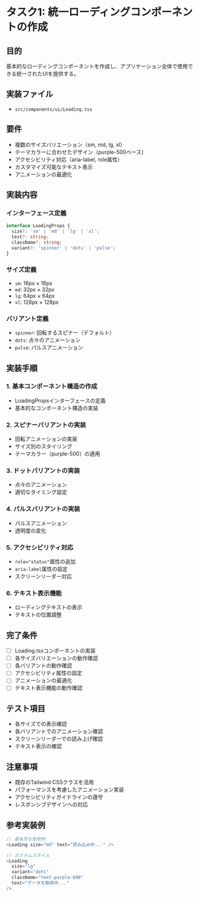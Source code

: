 # タスク1: 統一ローディングコンポーネントの作成

## 目的
基本的なローディングコンポーネントを作成し、アプリケーション全体で使用できる統一されたUIを提供する。

## 実装ファイル
- `src/components/ui/Loading.tsx`

## 要件
- 複数のサイズバリエーション（sm, md, lg, xl）
- テーマカラーに合わせたデザイン（purple-500ベース）
- アクセシビリティ対応（aria-label, role属性）
- カスタマイズ可能なテキスト表示
- アニメーションの最適化

## 実装内容

### インターフェース定義
```typescript
interface LoadingProps {
  size?: 'sm' | 'md' | 'lg' | 'xl';
  text?: string;
  className?: string;
  variant?: 'spinner' | 'dots' | 'pulse';
}
```

### サイズ定義
- `sm`: 16px × 16px
- `md`: 32px × 32px
- `lg`: 64px × 64px
- `xl`: 128px × 128px

### バリアント定義
- `spinner`: 回転するスピナー（デフォルト）
- `dots`: 点々のアニメーション
- `pulse`: パルスアニメーション

## 実装手順

### 1. 基本コンポーネント構造の作成
- LoadingPropsインターフェースの定義
- 基本的なコンポーネント構造の実装

### 2. スピナーバリアントの実装
- 回転アニメーションの実装
- サイズ別のスタイリング
- テーマカラー（purple-500）の適用

### 3. ドットバリアントの実装
- 点々のアニメーション
- 適切なタイミング設定

### 4. パルスバリアントの実装
- パルスアニメーション
- 透明度の変化

### 5. アクセシビリティ対応
- `role="status"`属性の追加
- `aria-label`属性の設定
- スクリーンリーダー対応

### 6. テキスト表示機能
- ローディングテキストの表示
- テキストの位置調整

## 完了条件
- [ ] Loading.tsxコンポーネントの実装
- [ ] 各サイズバリエーションの動作確認
- [ ] 各バリアントの動作確認
- [ ] アクセシビリティ属性の設定
- [ ] アニメーションの最適化
- [ ] テキスト表示機能の動作確認

## テスト項目
- 各サイズでの表示確認
- 各バリアントでのアニメーション確認
- スクリーンリーダーでの読み上げ確認
- テキスト表示の確認

## 注意事項
- 既存のTailwind CSSクラスを活用
- パフォーマンスを考慮したアニメーション実装
- アクセシビリティガイドラインの遵守
- レスポンシブデザインへの対応

## 参考実装例
```typescript
// 基本的な使用例
<Loading size="md" text="読み込み中..." />

// カスタムスタイル
<Loading 
  size="lg" 
  variant="dots" 
  className="text-purple-600" 
  text="データを取得中..." 
/>
``` 